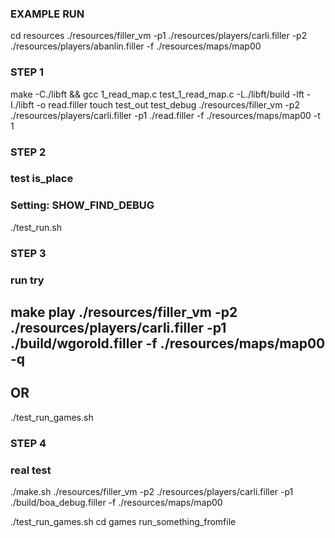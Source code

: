 ### EXAMPLE RUN
cd resources
./resources/filler_vm -p1 ./resources/players/carli.filler -p2 ./resources/players/abanlin.filler -f ./resources/maps/map00

### STEP 1
make -C./libft && gcc 1_read_map.c test_1_read_map.c -L./libft/build -lft -I./libft -o read.filler
touch test_out test_debug
./resources/filler_vm -p2 ./resources/players/carli.filler -p1 ./read.filler -f ./resources/maps/map00 -t 1

### STEP 2
### test is_place
### Setting: SHOW_FIND_DEBUG
./test_run.sh

### STEP 3
### run try
make play
./resources/filler_vm -p2 ./resources/players/carli.filler -p1 ./build/wgorold.filler -f ./resources/maps/map00 -q
-
OR
-
./test_run_games.sh


### STEP 4
### real test
./make.sh
./resources/filler_vm -p2 ./resources/players/carli.filler -p1 ./build/boa_debug.filler -f ./resources/maps/map00

./test_run_games.sh
cd games
run_something_fromfile